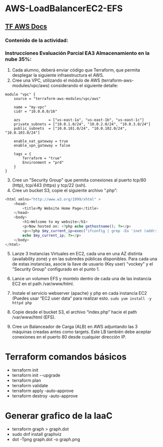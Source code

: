 # AWS-LoadBalancerEC2-EFS
## [TF AWS Docs](https://registry.terraform.io/providers/hashicorp/aws/latest/docs)

### Contenido de la actividad:
### Instrucciones Evaluación Parcial EA3 Almacenamiento en la nube 35%:
1. Cada alumno, deberá enviar código que Terraform, que permita desplegar la siguiente infraestructura el AWS.
2. Cree una VPC, utilizando el módulo de AWS (terraform-aws-modules/vpc/aws) considerando el siguiente detalle:
```
module "vpc" {
    source = "terraform-aws-modules/vpc/aws"
    
    name = "my-vpc"
    cidr = "10.0.0.0/16"
    
    azs             = ["us-east-1a", "us-east-1b", "us-east-1c"]
    private_subnets = ["10.0.1.0/24", "10.0.2.0/24", "10.0.3.0/24"]
    public_subnets  = ["10.0.101.0/24", "10.0.102.0/24", "10.0.103.0/24"]
    
    enable_nat_gateway = true
    enable_vpn_gateway = false
    
    tags = {
        Terraform = "true"
        Environment = "prd"
    }
}
```

3. Cree un "Security Group" que permita conexiones al puerto tcp/80 (http), tcp/443 (https) y tcp/22 (ssh).
4. Cree un bucket S3, copie el siguiente archivo “.php”:

```php
<html xmlns="http://www.w3.org/1999/xhtml" >
    <head>
        <title>My Website Home Page</title>
    </head>
    <body>
        <h1>Welcome to my website</h1>
        <p>Now hosted on: <?php echo gethostname(); ?></p>
        <p><?php $my_current_ip=exec("ifconfig | grep -Eo 'inet (addr:)?([0-9]*\.){3}[0-9]*' | grep -Eo '([0-9]*\.){3}[0-9]*' | grep -v '127.0.0.1'");
        echo $my_current_ip; ?></p>
    </body>
</html>
```
5. Lanze 3 Instancias Virtuales en EC2, cada una en una AZ distinta (availability zone) y en las subredes públicas disponibles. Para cada una de estas instancias, asocie la llave de usuario (Key user) "vockey" y el "Security Group" configurado en el punto 1.
6. Lance un volumen EFS y montelo dentro de cada una de las instancia EC2 en el path /var/www/html.

7. Instale el servicio webserver (apache) y php en cada instancia EC2 (Puedes usar “EC2 user data” para realizar esto.
    ```sudo yum install -y httpd php```

8. Copie desde el bucket S3, el archivo “index.php” hacie el path /var/www/html (EFS). 
9. Cree un Balanceador de Carga (ALB) en AWS adjuntando las 3 máquinas creadas antes como targets. Este LB también debe aceptar conexiones en el puerto 80 desde cualquier dirección IP. 

# Terraform comandos básicos
- terraform init
- terraform init --upgrade
- terraform plan
- terraform validate
- terraform apply -auto-approve
- terraform destroy -auto-approve

# Generar grafico de la IaaC
- terraform graph > graph.dot
- sudo dnf install graphviz
- dot -Tpng graph.dot -o graph.png